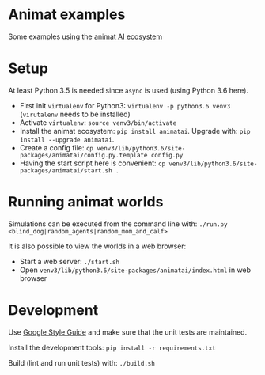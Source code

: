 Animat examples
===============

Some examples using the [animat AI ecosystem](https://github.com/animatai/animatai)


Setup
=====

At least Python 3.5 is needed since `async` is used (using Python 3.6 here).

* First init `virtualenv` for Python3: `virtualenv -p python3.6 venv3` (`virutalenv` needs to be installed)
* Activate `virtualenv`: `source venv3/bin/activate`
* Install the animat ecosystem: `pip install animatai`. Upgrade with: `pip install --upgrade animatai`.
* Create a config file: `cp venv3/lib/python3.6/site-packages/animatai/config.py.template config.py`
* Having the start script here is convenient: `cp venv3/lib/python3.6/site-packages/animatai/start.sh .`


Running animat worlds
=====================

Simulations can be executed from the command line with: `./run.py <blind_dog|random_agents|random_mom_and_calf>`

It is also possible to view the worlds in a web browser:
* Start a web server: `./start.sh`
* Open `venv3/lib/python3.6/site-packages/animatai/index.html` in web browser


Development
===========

Use [Google Style Guide](https://google.github.io/styleguide/pyguide.html)
and make sure that the unit tests are maintained.

Install the development tools: `pip install -r requirements.txt`

Build (lint and run unit tests) with: `./build.sh`
